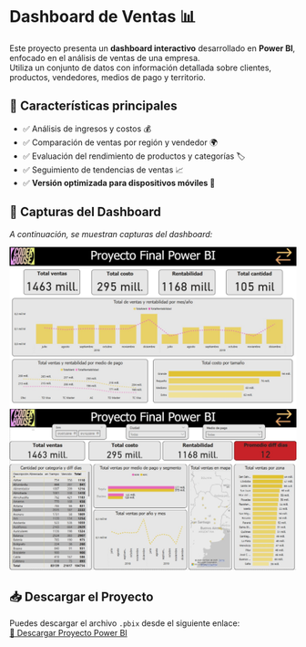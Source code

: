 # Dashboard de Ventas 📊  

Este proyecto presenta un **dashboard interactivo** desarrollado en **Power BI**, enfocado en el análisis de ventas de una empresa.  
Utiliza un conjunto de datos con información detallada sobre clientes, productos, vendedores, medios de pago y territorio.  

## 🔹 Características principales  
- ✅ Análisis de ingresos y costos 💰  
- ✅ Comparación de ventas por región y vendedor 🌍  
- ✅ Evaluación del rendimiento de productos y categorías 🏷️  
- ✅ Seguimiento de tendencias de ventas 📈  
- ✅ **Versión optimizada para dispositivos móviles 📱**
  
## 📸 Capturas del Dashboard  
_A continuación, se muestran capturas del dashboard:_  

![Overview](https://github.com/Lautaro-Falco/Portfolio-Data-Analytics/blob/main/Pf-powerbi-CoderHouse/Overview.jpg)  
![Ventas](https://github.com/Lautaro-Falco/Portfolio-Data-Analytics/blob/main/Pf-powerbi-CoderHouse/Ventas.jpg)  

## 📥 Descargar el Proyecto  
Puedes descargar el archivo `.pbix` desde el siguiente enlace:  
[📎 Descargar Proyecto Power BI](https://github.com/Lautaro-Falco/Portfolio-Data-Analytics/raw/main/Pf-powerbi-CoderHouse/Proyecto%20Final%20Falco..pbix)  
